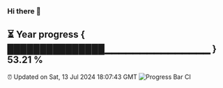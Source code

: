 ### Hi there 👋
⏳ Year progress { ███████████████▁▁▁▁▁▁▁▁▁▁▁▁▁▁▁ } 53.21 %
---
⏰ Updated on Sat, 13 Jul 2024 18:07:43 GMT
![Progress Bar CI](https://github.com/Moyi321/Moyi321/workflows/Progress%20Bar%20CI/badge.svg)
